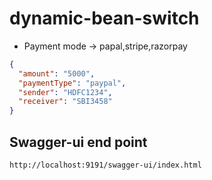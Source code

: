 # dynamic-bean-switch

* Payment mode -> papal,stripe,razorpay
```json
{
  "amount": "5000",
  "paymentType": "paypal",
  "sender": "HDFC1234",
  "receiver": "SBI3458"
}
```
## Swagger-ui end point
```html
http://localhost:9191/swagger-ui/index.html

```

